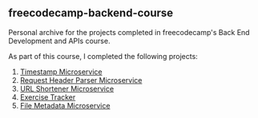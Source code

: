 ## freecodecamp-backend-course
Personal archive for the projects completed in freecodecamp's Back End Development and APIs course.

As part of this course, I completed the following projects:

1. [Timestamp Microservice](https://boilerplate-project-timestamp.yao-tx.repl.co/)
2. [Request Header Parser Microservice](https://boilerplate-project-headerparser.yao-tx.repl.co/)
3. [URL Shortener Microservice](https://boilerplate-project-urlshortener.yao-tx.repl.co/)
4. [Exercise Tracker](https://boilerplate-project-exercisetracker-1.yao-tx.repl.co/)
5. [File Metadata Microservice](https://boilerplate-project-filemetadata.yao-tx.repl.co/)
